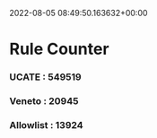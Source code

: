 2022-08-05 08:49:50.163632+00:00
# Rule Counter 
 ### UCATE : 549519

 ### Veneto : 20945

 ### Allowlist : 13924